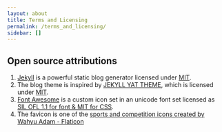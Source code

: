 ```yaml
---
layout: about
title: Terms and Licensing
permalink: /terms_and_licensing/
sidebar: []
---
```


## Open source attributions

1. [Jekyll](https://jekyllrb.com/) is a powerful static blog generator licensed under [MIT](https://github.com/jekyll/jekyll/blob/master/LICENSE).
1. The blog theme is inspired by [JEKYLL YAT THEME](https://github.com/jeffreytse/jekyll-theme-yat), which is licensed under [MIT](https://github.com/jekyll/jekyll/blob/master/LICENSE).
1. [Font Awesome](http://fontawesome.com/) is a custom icon set in an unicode font set licensed as [SIL OFL 1.1 for font & MIT for CSS](http://fontawesome.io/license).
1. The favicon is one of the <a href="https://www.flaticon.com/free-icons/sports-and-competition" title="sports and competition icons">sports and competition icons created by Wahyu Adam - Flaticon</a>
